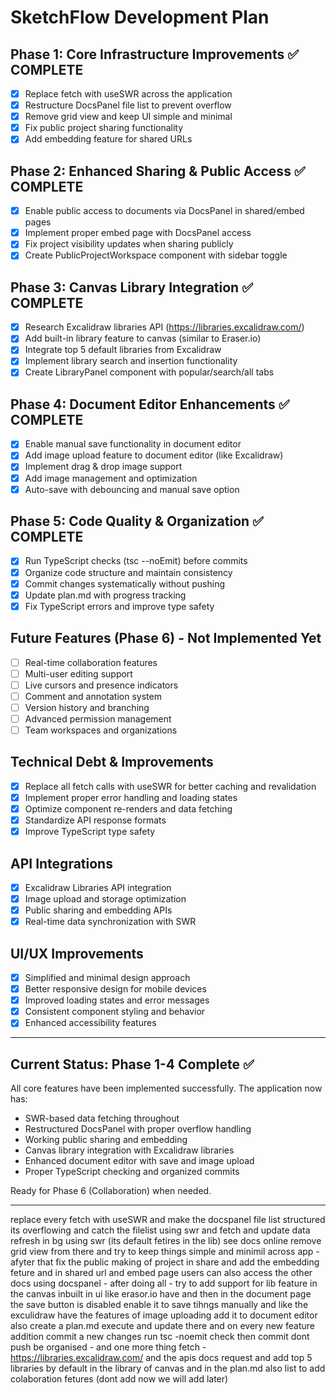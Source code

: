 # SketchFlow Development Plan

## Phase 1: Core Infrastructure Improvements ✅ COMPLETE
- [x] Replace fetch with useSWR across the application
- [x] Restructure DocsPanel file list to prevent overflow
- [x] Remove grid view and keep UI simple and minimal
- [x] Fix public project sharing functionality
- [x] Add embedding feature for shared URLs

## Phase 2: Enhanced Sharing & Public Access ✅ COMPLETE
- [x] Enable public access to documents via DocsPanel in shared/embed pages
- [x] Implement proper embed page with DocsPanel access
- [x] Fix project visibility updates when sharing publicly
- [x] Create PublicProjectWorkspace component with sidebar toggle

## Phase 3: Canvas Library Integration ✅ COMPLETE
- [x] Research Excalidraw libraries API (https://libraries.excalidraw.com/)
- [x] Add built-in library feature to canvas (similar to Eraser.io)
- [x] Integrate top 5 default libraries from Excalidraw
- [x] Implement library search and insertion functionality
- [x] Create LibraryPanel component with popular/search/all tabs

## Phase 4: Document Editor Enhancements ✅ COMPLETE
- [x] Enable manual save functionality in document editor
- [x] Add image upload feature to document editor (like Excalidraw)
- [x] Implement drag & drop image support
- [x] Add image management and optimization
- [x] Auto-save with debouncing and manual save option

## Phase 5: Code Quality & Organization ✅ COMPLETE
- [x] Run TypeScript checks (tsc --noEmit) before commits
- [x] Organize code structure and maintain consistency
- [x] Commit changes systematically without pushing
- [x] Update plan.md with progress tracking
- [x] Fix TypeScript errors and improve type safety

## Future Features (Phase 6) - Not Implemented Yet
- [ ] Real-time collaboration features
- [ ] Multi-user editing support
- [ ] Live cursors and presence indicators
- [ ] Comment and annotation system
- [ ] Version history and branching
- [ ] Advanced permission management
- [ ] Team workspaces and organizations

## Technical Debt & Improvements
- [x] Replace all fetch calls with useSWR for better caching and revalidation
- [x] Implement proper error handling and loading states
- [x] Optimize component re-renders and data fetching
- [x] Standardize API response formats
- [x] Improve TypeScript type safety

## API Integrations
- [x] Excalidraw Libraries API integration
- [x] Image upload and storage optimization
- [x] Public sharing and embedding APIs
- [x] Real-time data synchronization with SWR

## UI/UX Improvements
- [x] Simplified and minimal design approach
- [x] Better responsive design for mobile devices
- [x] Improved loading states and error messages
- [x] Consistent component styling and behavior
- [x] Enhanced accessibility features

---

## Current Status: Phase 1-4 Complete ✅
All core features have been implemented successfully. The application now has:
- SWR-based data fetching throughout
- Restructured DocsPanel with proper overflow handling
- Working public sharing and embedding
- Canvas library integration with Excalidraw libraries
- Enhanced document editor with save and image upload
- Proper TypeScript checking and organized commits

Ready for Phase 6 (Collaboration) when needed.

---


replace every fetch with useSWR and make the docspanel file list structured its overflowing and catch the filelist using swr and fetch and update data refresh in bg using swr (its default fetires in the lib) see docs online remove grid view from there and try to keep things simple and minimil across app -  afyter that fix the public making of project in share and add the embedding feture and in shared url and embed page users can also access the other docs using docspanel - after doing all - try to add support for lib feature in the canvas inbuilt in ui like erasor.io have and then in the document page the save button is disabled enable it to save tihngs manually and like the exculidraw have the features of image uploading add it to document editor also create a plan.md execute and update there and on every new feature addition commit a new changes run tsc -noemit check then commit dont push be organised - and one more thing fetch - https://libraries.excalidraw.com/ and the apis docs request and add top 5 libraries by default in the library of canvas and in the plan.md also list to add colaboration fetures (dont add now we will add later)
